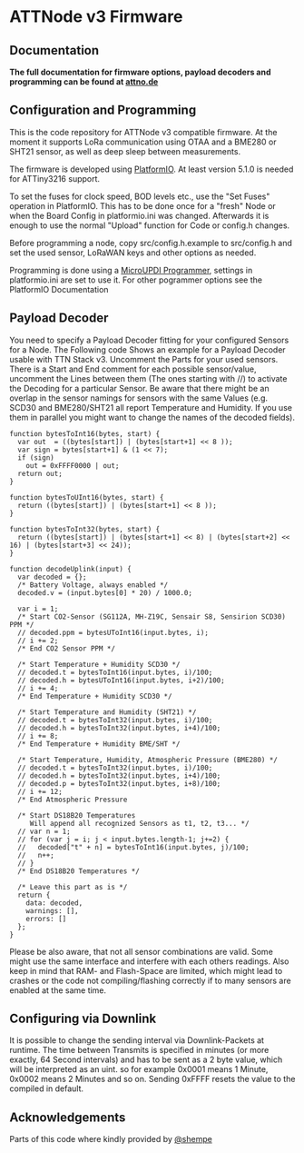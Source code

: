 # ATTNode v3 Firmware

## Documentation

**The full documentation for firmware options, payload decoders and programming can be found at [attno.de](https://www.attno.de/21-firmware-v3)**

## Configuration and Programming

This is the code repository for ATTNode v3 compatible firmware. At the moment it supports LoRa communication using OTAA and a BME280 or SHT21 sensor, as well as deep sleep between measurements.

The firmware is developed using [PlatformIO](https://platformio.org/). At least version 5.1.0 is needed for ATTiny3216 support.

To set the fuses for clock speed, BOD levels etc., use the "Set Fuses" operation in PlatformIO. This has to be done once for a "fresh" Node or when the Board Config in platformio.ini was changed. Afterwards it is enough to use the normal "Upload" function for Code or config.h changes.

Before programming a node, copy src/config.h.example to src/config.h and set the used sensor, LoRaWAN keys and other options as needed.

Programming is done using a [MicroUPDI Programmer](https://github.com/MCUdude/microUPDI), settings in platformio.ini are set to use it. For other pogrammer options see the PlatformIO Documentation

## Payload Decoder

You need to specify a Payload Decoder fitting for your configured Sensors for a Node. The Following code Shows an example for a Payload Decoder usable with TTN Stack v3. Uncomment the Parts for your used sensors. There is a Start and End comment for each possible sensor/value, uncomment the Lines between them (The ones starting with //) to activate the Decoding for a particular Sensor. Be aware that there might be an overlap in the sensor namings for sensors with the same Values (e.g. SCD30 and BME280/SHT21 all report Temperature and Humidity. If you use them in parallel you might want to change the names of the decoded fields).

    function bytesToInt16(bytes, start) {
      var out  = ((bytes[start]) | (bytes[start+1] << 8 ));
      var sign = bytes[start+1] & (1 << 7);
      if (sign)
        out = 0xFFFF0000 | out;
      return out;
    }

    function bytesToUInt16(bytes, start) {
      return ((bytes[start]) | (bytes[start+1] << 8 ));
    }

    function bytesToInt32(bytes, start) {
      return ((bytes[start]) | (bytes[start+1] << 8) | (bytes[start+2] << 16) | (bytes[start+3] << 24));
    }

    function decodeUplink(input) {
      var decoded = {};
      /* Battery Voltage, always enabled */
      decoded.v = (input.bytes[0] * 20) / 1000.0;
      
      var i = 1;
      /* Start CO2-Sensor (SG112A, MH-Z19C, Sensair S8, Sensirion SCD30) PPM */
      // decoded.ppm = bytesUToInt16(input.bytes, i);
      // i += 2;
      /* End CO2 Sensor PPM */

      /* Start Temperature + Humidity SCD30 */
      // decoded.t = bytesToInt16(input.bytes, i)/100;
      // decoded.h = bytesUToInt16(input.bytes, i+2)/100;
      // i += 4;
      /* End Temperature + Humidity SCD30 */
      
      /* Start Temperature and Humidity (SHT21) */
      // decoded.t = bytesToInt32(input.bytes, i)/100;
      // decoded.h = bytesToInt32(input.bytes, i+4)/100;
      // i += 8;
      /* End Temperature + Humidity BME/SHT */
      
      /* Start Temperature, Humidity, Atmospheric Pressure (BME280) */
      // decoded.t = bytesToInt32(input.bytes, i)/100;
      // decoded.h = bytesToInt32(input.bytes, i+4)/100;
      // decoded.p = bytesToInt32(input.bytes, i+8)/100;
      // i += 12;
      /* End Atmospheric Pressure

      /* Start DS18B20 Temperatures 
         Will append all recognized Sensors as t1, t2, t3... */
      // var n = 1;
      // for (var j = i; j < input.bytes.length-1; j+=2) {
      //   decoded["t" + n] = bytesToInt16(input.bytes, j)/100;
      //   n++;
      // }
      /* End DS18B20 Temperatures */
  
      /* Leave this part as is */
      return {
        data: decoded,
        warnings: [],
        errors: []
      };
    }

Please be also aware, that not all sensor combinations are valid. Some might use the same interface and interfere with each others readings. Also keep in mind that RAM- and Flash-Space are limited, which might lead to crashes or the code not compiling/flashing correctly if to many sensors are enabled at the same time.

## Configuring via Downlink

It is possible to change the sending interval via Downlink-Packets at runtime. The time between Transmits is specified in minutes (or more exactly, 64 Second intervals) and has to be sent as a 2 byte value, which will be interpreted as an uint. so for example 0x0001 means 1 Minute, 0x0002 means 2 Minutes and so on. Sending 0xFFFF resets the value to the compiled in default.

## Acknowledgements

Parts of this code where kindly provided by [@shempe](https://twitter.com/shempe)
